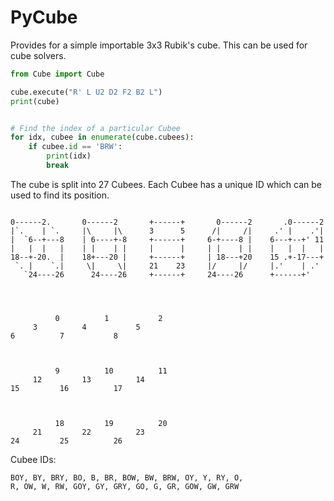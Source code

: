 # PyCube #

Provides for a simple importable 3x3 Rubik's cube. This can be used for cube solvers.

```python
from Cube import Cube

cube.execute("R' L U2 D2 F2 B2 L")
print(cube)


# Find the index of a particular Cubee
for idx, cubee in enumerate(cube.cubees):
    if cubee.id == 'BRW':
        print(idx)
        break
```

The cube is split into 27 Cubees. Each Cubee has a unique ID which can be used to find its position.


```

0------2.       0------2       +------+       0------2       .0------2
|`.    | `.     |\     |\      3      5      /|     /|     .' |    .'|
|  `6--+---8    | 6----+-8     +------+     6-+----8 |    6---+--+' 11
|   |  |   |    | |    | |     |      |     | |    | |    |   |  |   |
18--+-20.  |    18+---20 |     +------+     | 18---+20    15 .+-17---+
 `. |    `.|     \|     \|     21    23     |/     |/     |.'    | .'
   `24----26      24----26     +------+     24----26      +------+'




          0          1           2
     3          4           5
6          7           8



          9          10          11
     12         13          14
15         16          17



          18         19          20
     21         22          23
24         25          26

```

Cubee IDs:
```
BOY, BY, BRY, BO, B, BR, BOW, BW, BRW, OY, Y, RY, O,
R, OW, W, RW, GOY, GY, GRY, GO, G, GR, GOW, GW, GRW
```

